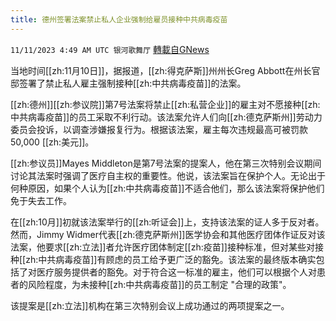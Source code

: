 ```yaml
---
title: 德州签署法案禁止私人企业强制给雇员接种中共病毒疫苗
---
```

`11/11/2023 4:49 AM UTC 银河歌舞厅` [轉載自GNews](https://gnews.org/articles/1959463)

当地时间[[zh:11月10日]]，据报道，[[zh:得克萨斯]]州州长Greg Abbott在州长官邸签署了禁止私人雇主强制接种[[zh:中共病毒疫苗]]的法案。

[[zh:德州]][[zh:参议院]]第7号法案将禁止[[zh:私营企业]]的雇主对不愿接种[[zh:中共病毒疫苗]]的员工采取不利行动。该法案允许人们向[[zh:德克萨斯州]]劳动力委员会投诉，以调查涉嫌报复行为。根据该法案，雇主每次违规最高可被罚款 50,000 [[zh:美元]]。

[[zh:参议员]]Mayes Middleton是第7号法案的提案人，他在第三次特别会议期间讨论其法案时强调了医疗自主权的重要性。他说，该法案旨在保护个人。无论出于何种原因，如果个人认为[[zh:中共病毒疫苗]]不适合他们，那么该法案将保护他们免于失去工作。

在[[zh:10月]]初就该法案举行的[[zh:听证会]]上，支持该法案的证人多于反对者。然而，Jimmy Widmer代表[[zh:德克萨斯州]]医学协会和其他医疗团体作证反对该法案，他要求[[zh:立法]]者允许医疗团体制定[[zh:疫苗]]接种标准，但对某些对接种[[zh:中共病毒疫苗]]有顾虑的员工给予更广泛的豁免。该法案的最终版本确实包括了对医疗服务提供者的豁免。对于符合这一标准的雇主，他们可以根据个人对患者的风险程度，为未接种[[zh:中共病毒疫苗]]的员工制定 "合理的政策"。

该提案是[[zh:立法]]机构在第三次特别会议上成功通过的两项提案之一。
